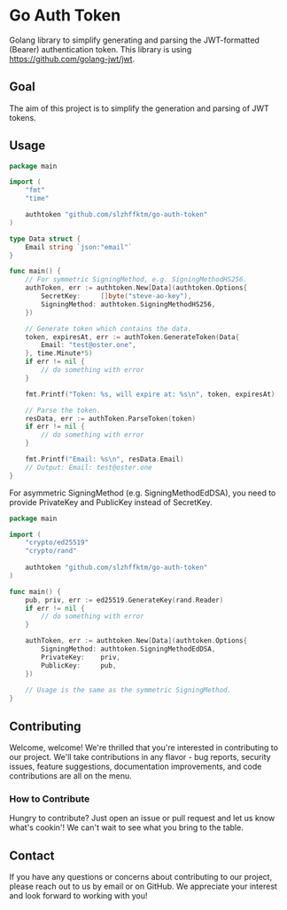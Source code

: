 # Go Auth Token

Golang library to simplify generating and parsing the JWT-formatted (Bearer) authentication token.
This library is using https://github.com/golang-jwt/jwt.

## Goal

The aim of this project is to simplify the generation and parsing of JWT tokens.

## Usage

```go
package main

import (
	"fmt"
	"time"

	authtoken "github.com/slzhffktm/go-auth-token"
)

type Data struct {
	Email string `json:"email"`
}

func main() {
	// For symmetric SigningMethod, e.g. SigningMethodHS256.
	authToken, err := authtoken.New[Data](authtoken.Options{
		SecretKey:     []byte("steve-ao-key"),
		SigningMethod: authtoken.SigningMethodHS256,
	})

	// Generate token which contains the data.
	token, expiresAt, err := authToken.GenerateToken(Data{
		Email: "test@oster.one",
	}, time.Minute*5)
	if err != nil {
		// do something with error
	}

	fmt.Printf("Token: %s, will expire at: %s\n", token, expiresAt)

	// Parse the token.
	resData, err := authToken.ParseToken(token)
	if err != nil {
		// do something with error
	}

	fmt.Printf("Email: %s\n", resData.Email)
	// Output: Email: test@oster.one
}
```

For asymmetric SigningMethod (e.g. SigningMethodEdDSA), you need to provide PrivateKey and PublicKey instead of SecretKey.

```go
package main

import (
	"crypto/ed25519"
	"crypto/rand"
	
	authtoken "github.com/slzhffktm/go-auth-token"
)

func main() {
	pub, priv, err := ed25519.GenerateKey(rand.Reader)
	if err != nil {
		// do something with error
    }

	authToken, err := authtoken.New[Data](authtoken.Options{
		SigningMethod: authtoken.SigningMethodEdDSA,
		PrivateKey:    priv,
		PublicKey:     pub,
	})
	
	// Usage is the same as the symmetric SigningMethod.
}
```

## Contributing

Welcome, welcome! We're thrilled that you're interested in contributing to our project.
We'll take contributions in any flavor - bug reports, security issues, feature suggestions, documentation improvements, and code contributions are all on the menu.

### How to Contribute

Hungry to contribute? Just open an issue or pull request and let us know what's cookin'! We can't wait to see what you bring to the table.

## Contact

If you have any questions or concerns about contributing to our project, please reach out to us by email or on GitHub. We appreciate your interest and look forward to working with you!
